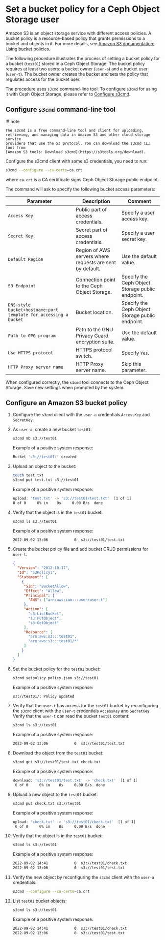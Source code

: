 # Set a bucket policy for a Ceph Object Storage user

Amazon S3 is an object storage service with different access policies. A bucket
policy is a resource-based policy that grants permissions to a bucket and
objects in it. For more details, see
[Amazon S3 documentation: Using bucket policies](https://docs.aws.amazon.com/AmazonS3/latest/userguide/bucket-policies.html).

The following procedure illustrates the process of setting a bucket policy for
a bucket (`test01`) stored in a Ceph Object Storage. The bucket policy
requires at least two users: a bucket owner (`user-a`) and a bucket user
(`user-t`). The bucket owner creates the bucket and sets the policy that
regulates access for the bucket user.

The procedure uses `s3cmd` command-line tool. To configure `s3cmd` for
using it with Ceph Object Storage, please refer to [Configure s3cmd](#s3cmd).

## Configure `s3cmd` command-line tool <a name="s3cmd"></a>

!!! note

    The s3cmd is a free command-line tool and client for uploading,
    retrieving, and managing data in Amazon S3 and other cloud storage service
    providers that use the S3 protocol. You can download the s3cmd CLI tool from
    [Amazon S3 tools: Download s3cmd](https://s3tools.org/download).

Configure the s3cmd client with some s3 credentials, you need to run:
```bash
s3cmd --configure --ca-certs=ca.crt
```

where `ca.crt` is a CA certificate signs Ceph Object Storage public endpoint.

The command will ask to specify the following bucket access parameters:

| Parameter                                                        | Description                                               | Comment                                          |
|------------------------------------------------------------------|-----------------------------------------------------------|--------------------------------------------------|
| `Access Key`                                                     | Public part of access credentials.                        | Specify a user access key.                       |
| `Secret Key`                                                     | Secret part of access credentials.                        | Specify a user secret key.                       |
| `Default Region`                                                 | Region of AWS servers where requests are sent by default. | Use the default value.                           |
| `S3 Endpoint`                                                    | Connection point to the Ceph Object Storage.              | Specify the Ceph Object Storage public endpoint. |
| `DNS-style bucket+hostname:port template for accessing a bucket` | Bucket location.                                          | Specify the Ceph Object Storage public endpoint. |
| `Path to GPG program`                                            | Path to the GNU Privacy Guard encryption suite.           | Use the default value.                           |
| `Use HTTPS protocol`                                             | HTTPS protocol switch.                                    | Specify `Yes`.                                   |
| `HTTP Proxy server name`                                         | HTTP Proxy server name.                                   | Skip this parameter.                             |

When configured correctly, the `s3cmd` tool connects to the Ceph Object Storage.
Save new settings when prompted by the system.

## Configure an Amazon S3 bucket policy


1. Configure the `s3cmd` client with the `user-a` credentials `AccessKey` and `SecretKey`.
2. As `user-a`, create a new bucket `test01`:
   ```bash
   s3cmd mb s3://test01
   ```

     Example of a positive system response:
     ```bash
     Bucket 's3://test01/' created
     ```

3. Upload an object to the bucket:
   ```bash
   touch test.txt
   s3cmd put test.txt s3://test01
   ```

     Example of a positive system response:
     ```bash
     upload: 'test.txt' -> 's3://test01/test.txt'  [1 of 1]
     0 of 0     0% in    0s     0.00 B/s  done
     ```

4. Verify that the object is in the `test01` bucket:
   ```bash
   s3cmd ls s3://test01
   ```

     Example of a positive system response:
     ```bash
     2022-09-02 13:06            0  s3://test01/test.txt
     ```

5. Create the bucket policy file and add bucket CRUD permissions
   for `user-t`:
   ```json
   {
     "Version": "2012-10-17",
     "Id": "S3Policy1",
     "Statement": [
       {
        "Sid": "BucketAllow",
        "Effect": "Allow",
        "Principal": {
          "AWS": ["arn:aws:iam:::user/user-t"]
        },
        "Action": [
          "s3:ListBucket",
          "s3:PutObject",
          "s3:GetObject"
        ],
        "Resource": [
          "arn:aws:s3:::test01",
          "arn:aws:s3:::test01/*"
        ]
       }
     ]
   }
   ```

6. Set the bucket policy for the `test01` bucket:
   ```bash
   s3cmd setpolicy policy.json s3://test01
   ```

     Example of a positive system response:
     ```bash
     s3://test01/: Policy updated
     ```

7. Verify that the `user-t` has access for the `test01` bucket by
   reconfiguring the `s3cmd` client with the `user-t` credentials `AccessKey` and `SecretKey`.
   Verify that the `user-t` can read the bucket `test01` content:
   ```bash
   s3cmd ls s3://test01
   ```

     Example of a positive system response:
     ```bash
     2022-09-02 13:06            0  s3://test01/test.txt
     ```

8. Download the object from the `test01` bucket:
   ```bash
   s3cmd get s3://test01/test.txt check.txt
   ```

     Example of a positive system response:
     ```bash
     download: 's3://test01/test.txt' -> 'check.txt'  [1 of 1]
      0 of 0     0% in    0s     0.00 B/s  done
     ```

9. Upload a new object to the `test01` bucket:
   ```bash
   s3cmd put check.txt s3://test01
   ```

     Example of a positive system response:
     ```bash
     upload: 'check.txt' -> 's3://test01/check.txt'  [1 of 1]
      0 of 0     0% in    0s     0.00 B/s  done
     ```

10. Verify that the object is in the `test01` bucket:
    ```bash
    s3cmd ls s3://test01
    ```

      Example of a positive system response:
      ```bash
      2022-09-02 14:41            0  s3://test01/check.txt
      2022-09-02 13:06            0  s3://test01/test.txt
      ```

11. Verify the new object by reconfiguring the `s3cmd` client with the
    `user-a` credentials:
    ```bash
    s3cmd --configure --ca-certs=ca.crt
    ```

12. List `test01` bucket objects:
    ```bash
    s3cmd ls s3://test01
    ```

      Example of a positive system response:
      ```bash
      2022-09-02 14:41            0  s3://test01/check.txt
      2022-09-02 13:06            0  s3://test01/test.txt
      ```
